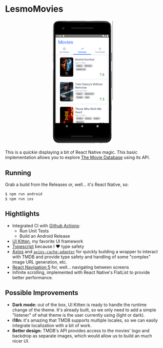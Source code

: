 # LesmoMovies

<p align="center">
  <img src="./screenshot.png" width="40%" />
</p>

This is a _quickie_ displaying a bit of React Native magic. This basic implementation allows you
to explore [The Movie Database](https://www.themoviedb.org/) using its API.


## Running

Grab a build from the Releases or, well... it's React Native, so:

```console
$ npm run android
$ npm run ios
```

## Hightlights

* Integrated CI with [Github Actions](https://github.com/features/actions):
  * Run Unit Tests
  * Build an Android Release
* [UI Kitten](https://github.com/akveo/react-native-ui-kitten), my favorite UI framework
* [Typescript](https://github.com/Microsoft/TypeScript) because I ♥ type safety
* [Axios](https://github.com/axios/axios) and [`axios-cache-adapter`](https://github.com/RasCarlito/axios-cache-adapter)
  for quickly building a wrapper to interact with TMDB and provide type safety and handling of some "complex" image URL
  generation, etc.
* [React Navigation 5](https://github.com/react-navigation/react-navigation) for, well... navigating between screens
* Infinite scrolling, implemented with React Native's FlatList to provide better performance.

## Possible Improvements

* **Dark mode:** out of the box, UI Kitten is ready to handle the runtime change of the theme. It's already built, so we only
  need to add a simple "listener" of what theme is the user currently using (light or dark).
* **i18n:** it's amazing that TMDB supports multiple locales, so we can easily integrate localization with a bit of work.
* **Better design:** TMDB's API provides access to the movies' logo and backdrop as separate images, which would allow us
  to build an much nicer UI.
